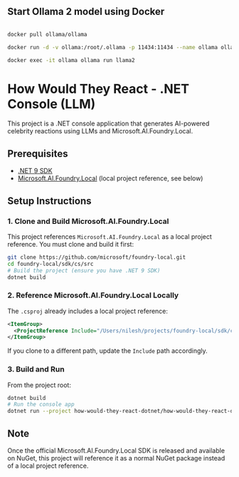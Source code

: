 ## Start Ollama 2 model using Docker

```bash

docker pull ollama/ollama

docker run -d -v ollama:/root/.ollama -p 11434:11434 --name ollama ollama/ollama

docker exec -it ollama ollama run llama2

```

# How Would They React - .NET Console (LLM)

This project is a .NET console application that generates AI-powered celebrity reactions using LLMs and Microsoft.AI.Foundry.Local.

## Prerequisites

- [.NET 9 SDK](https://dotnet.microsoft.com/)
- [Microsoft.AI.Foundry.Local](https://github.com/microsoft/foundry-local) (local project reference, see below)

## Setup Instructions

### 1. Clone and Build Microsoft.AI.Foundry.Local

This project references `Microsoft.AI.Foundry.Local` as a local project reference. You must clone and build it first:

```bash
git clone https://github.com/microsoft/foundry-local.git
cd foundry-local/sdk/cs/src
# Build the project (ensure you have .NET 9 SDK)
dotnet build
```

### 2. Reference Microsoft.AI.Foundry.Local Locally

The `.csproj` already includes a local project reference:

```xml
<ItemGroup>
  <ProjectReference Include="/Users/nilesh/projects/foundry-local/sdk/cs/src/Microsoft.AI.Foundry.Local.csproj" />
</ItemGroup>
```

If you clone to a different path, update the `Include` path accordingly.

### 3. Build and Run

From the project root:

```bash
dotnet build
# Run the console app
dotnet run --project how-would-they-react-dotnet/how-would-they-react-dotnet.csproj
```

## Note
Once the official Microsoft.AI.Foundry.Local SDK is released and available on NuGet, this project will reference it as a normal NuGet package instead of a local project reference.

